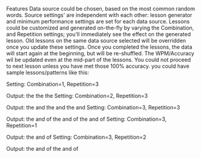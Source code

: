 Features
Data source could be chosen, based on the most common random words. Source settings' are independent with each other: lesson generator and minimum performance settings are set for each data source.
Lessons could be customized and generated on-the-fly by varying the Combination, and Repetition settings; you'll immediately see the effect on the generated lesson. Old lessons on the same data source selected will be overridden once you update these settings. Once you completed the lessons, the data will start again at the beginning, but will be re-shuffled.
The WPM/Accuracy wil be updated even at the mid-part of the lessons. You could not proceed to next lesson unless you have met those 100% accuracy.
you could have sample lessons/patterns like this:

Setting: Combination=1, Repetition=3

Output: the the the
Setting: Combination=2, Repetition=3

Output: the and the and the and
Setting: Combination=3, Repetition=3

Output: the and of the and of the and of
Setting: Combination=3, Repetition=1

Output: the and of
Setting: Combination=3, Repetition=2

Output: the and of the and of
